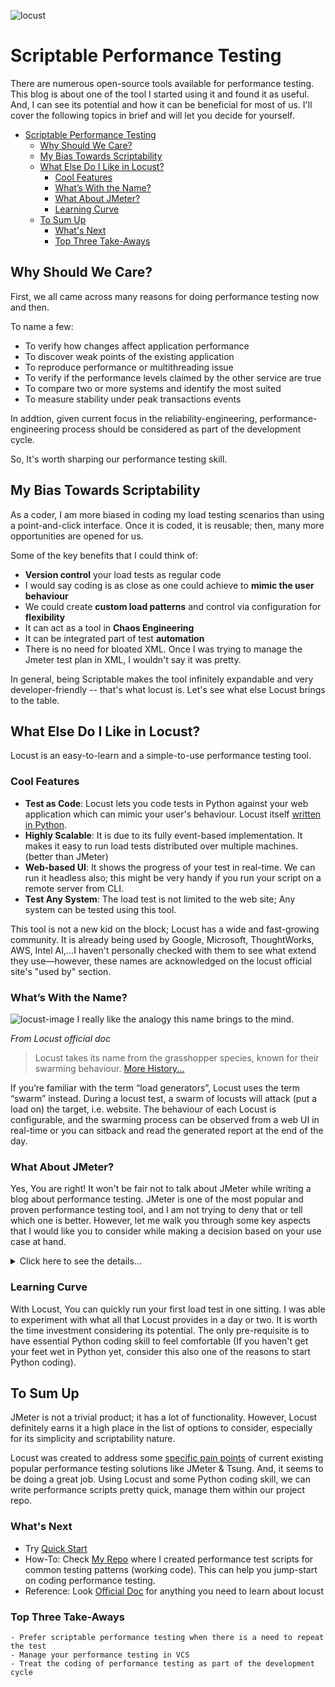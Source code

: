 ![locust](https://user-images.githubusercontent.com/82016952/117327904-bb03d600-aeb0-11eb-93b4-cb5d2638accf.jpg)

# Scriptable Performance Testing
There are numerous open-source tools available for performance testing. This blog is about one of the tool I started using it and found it as useful. And, I can see its potential and how it can be beneficial for most of us. I'll cover the following topics in brief and will let you decide for yourself.

- [Scriptable Performance Testing](#scriptable-performance-testing)
  - [Why Should We Care?](#why-should-we-care)
  - [My Bias Towards Scriptability](#my-bias-towards-scriptability)
  - [What Else Do I Like in Locust?](#what-else-do-i-like-in-locust)
    - [Cool Features](#cool-features)
    - [What’s With the Name?](#whats-with-the-name)
    - [What About JMeter?](#what-about-jmeter)
    - [Learning Curve](#learning-curve)
  - [To Sum Up](#to-sum-up)
    - [What's Next](#whats-next)
    - [Top Three Take-Aways](#top-three-take-aways)

## Why Should We Care?
First, we all came across many reasons for doing performance testing now and then. 

To name a few:
- To verify how changes affect application performance 
- To discover weak points of the existing application
- To reproduce performance or multithreading issue
- To verify if the performance levels claimed by the other service are true
- To compare two or more systems and identify the most suited
- To measure stability under peak transactions events

In addtion, given current focus in the reliability-engineering, performance-engineering process should be considered as part of the development cycle. 

So, It's worth sharping our performance testing skill.

## My Bias Towards Scriptability
As a coder, I am more biased in coding my load testing scenarios than using a point-and-click interface. Once it is coded, it is reusable; then, many more opportunities are opened for us.

Some of the key benefits that I could think of:
  - **Version control** your load tests as regular code
  - I would say coding is as close as one could achieve to **mimic the user behaviour**
  - We could create **custom load patterns** and control via configuration for **flexibility**
  - It can act as a tool in **Chaos Engineering**
  - It can be integrated part of test **automation**
  - There is no need for bloated XML. Once I was trying to manage the Jmeter test plan in XML, I wouldn't say it was pretty.

In general, being Scriptable makes the tool infinitely expandable and very developer-friendly -- that's what locust is. Let's see what else Locust brings to the table.

## What Else Do I Like in Locust?
Locust is an easy-to-learn and a simple-to-use performance testing tool. 

### Cool Features 
- **Test as Code**: Locust lets you code tests in Python against your web application which can mimic your user's behaviour. Locust itself [written in Python](https://github.com/locustio/locust).
- **Highly Scalable**: It is due to its fully event-based implementation. It makes it easy to run load tests distributed over multiple machines. (better than JMeter)
- **Web-based UI**: It shows the progress of your test in real-time. We can run it headless also; this might be very handy if you run your script on a remote server from CLI.
- **Test Any System**: The load test is not limited to the web site; Any system can be tested using this tool.

This tool is not a new kid on the block; Locust has a wide and fast-growing community. It is already being used by Google, Microsoft, ThoughtWorks, AWS, Intel AI,...I haven't personally checked with them to see what extend they use—however, these names are acknowledged on the locust official site's "used by" section.

### What’s With the Name?
![locust-image](https://user-images.githubusercontent.com/82016952/117380163-c1b53c00-aef6-11eb-91d1-4edf51cee369.png) I really like the analogy this name brings to the mind.

_From Locust official doc_
> Locust takes its name from the grasshopper species, known for their swarming behaviour. [More History...](https://docs.locust.io/en/stable/history.html#history)

If you’re familiar with the term “load generators”, Locust uses the term “swarm” instead. During a locust test, a swarm of locusts will attack (put a load on) the target, i.e. website. The behaviour of each Locust is configurable, and the swarming process can be observed from a web UI in real-time or you can sitback and read the generated report at the end of the day.

### What About JMeter?
Yes, You are right! It won't be fair not to talk about JMeter while writing a blog about performance testing. JMeter is one of the most popular and proven performance testing tool, and I am not trying to deny that or tell which one is better. However, let me walk you through some key aspects that I would like you to consider while making a decision based on your use case at hand.

<details>
 <summary> Click here to see the details...</summary>

**Age**
- JMeter: Its first version released almost 20 years ago.
- Locust: It is a relatively fresh framework and widely known for the past ten years

**License**
- JMeter: Apache License 2.0
- Locust: MIT License 
In both cases, they allow you to use them freely without any limitations regarding usage. The key difference between these two licenses comes to the picture in the Patent use. ([License comparison quick reference](https://choosealicense.com/appendix/))

**Test Creation & Maintentance**
- JMeter: The most common way to write a JMeter performance test is by using its GUI mode. It weakly supports writing code in Java.
- Locust: It is all about coding in Python. IT is easy to use with VCS compare to JMeter.

**Supported Protocols**
- JMeter: Built-in functions and third-party plugins are available to create performance tests for everything - HTTP, FTP, SOAP, JDBC,...
- Locust: It was built mainly for HTTP web-based testing. However, As I mentioned, you extend it to test anything with a custom script.

**Monitoring**
- JMeter: It has a lot of inbuilt listeners. Each listener provides a specific type of Monitoring. Worth noting that Listeners consume a lot of resources. 
- Locust: It keeps it simple and provides almost all the information that can be useful. Locust runs a simple web server during a script run where you can find all the available monitoring results.

**Concurrent Users**
- JMeter: It has a thread-based model, which allocates a separate thread for each user. Threads allocation and benchmarking each of these steps takes a noticeable amount of resources, and that's why JMeter is very limited regarding the number of users you can simulate on one machine.
- Locust: User simulation model is based on events and async approach, with [gevent](http://www.gevent.org/) coroutine. This implementation allows the Locust framework to simulate thousands of concurrent users on a single machine easily.

</details>

### Learning Curve
With Locust, You can quickly run your first load test in one sitting. I was able to experiment with what all that Locust provides in a day or two. It is worth the time investment considering its potential. The only pre-requisite is to have essential Python coding skill to feel comfortable (If you haven't get your feet wet in Python yet, consider this also one of the reasons to start Python coding).

## To Sum Up
JMeter is not a trivial product; it has a lot of functionality. However, Locust definitely earns it a high place in the list of
options to consider, especially for its simplicity and scriptability nature.   

Locust was created to address some [specific pain points](https://docs.locust.io/en/stable/history.html) of current existing popular performance testing solutions like JMeter & Tsung. And, it seems to be doing a great job. Using Locust and some Python coding skill, we can write performance scripts pretty quick, manage them within our project repo. 

### What's Next
- Try [Quick Start](https://docs.locust.io/en/stable/quickstart.html)
- How-To: Check [My Repo](https://github.com/krishnam-eng/performance-testing) where I created performance test scripts for common testing patterns (working code). This can help you jump-start on coding performance testing.
- Reference: Look [Official Doc](https://docs.locust.io/en/stable/index.html) for anything you need to learn about locust

### Top Three Take-Aways 
```
- Prefer scriptable performance testing when there is a need to repeat the test
- Manage your performance testing in VCS
- Treat the coding of performance testing as part of the development cycle
```
